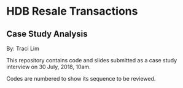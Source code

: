 # HDB Resale Transactions

## Case Study Analysis

By: Traci Lim



This repository contains code and slides submitted as a case study interview on 30 July, 2018, 10am.

Codes are numbered to show its sequence to be reviewed. 

